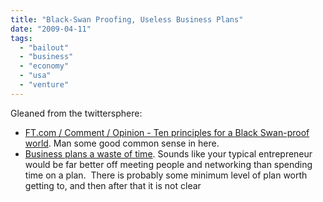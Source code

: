 ```yaml
---
title: "Black-Swan Proofing, Useless Business Plans"
date: "2009-04-11"
tags: 
  - "bailout"
  - "business"
  - "economy"
  - "usa"
  - "venture"
---
```


Gleaned from the twittersphere:

- [FT.com / Comment / Opinion - Ten principles for a Black Swan-proof world](http://www.ft.com/cms/s/0/5d5aa24e-23a4-11de-996a-00144feabdc0.html?nclick_check=1). Man some good common sense in here.
- [Business plans a waste of time](http://www.pehub.com/36689/study-finds-business-plans-a-waste-of-time/). Sounds like your typical entrepreneur would be far better off meeting people and networking than spending time on a plan.  There is probably some minimum level of plan worth getting to, and then after that it is not clear
